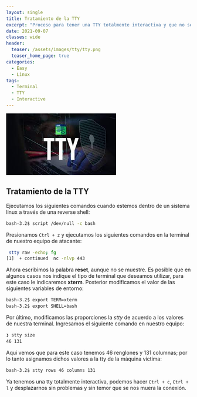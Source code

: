 ```yaml
---
layout: single
title: Tratamiento de la TTY
excerpt: "Proceso para tener una TTY totalmente interactiva y que no se nos muera"                         
date: 2021-09-07
classes: wide
header:
  teaser: /assets/images/tty/tty.png
  teaser_home_page: true                     
categories:                                     
  - Easy
  - Linux
tags:
  - Terminal
  - TTY
  - Interactive
---
```

![](/assets/images/tty/banner-tty.jpg)

## Tratamiento de la TTY

Ejecutamos los siguientes comandos cuando estemos dentro de un sistema linux a través de una reverse shell:

```bash
bash-3.2$ script /dev/null -c bash
```

Presionamos `Ctrl + z` y ejecutamos los siguientes comandos en la terminal de nuestro equipo de atacante:

```bash
 stty raw -echo; fg
[1]  + continued  nc -nlvp 443
```

Ahora escribimos la palabra **reset**, aunque no se muestre. Es posible que en algunos casos nos indique el tipo de terminal que deseamos utilizar, para este caso le indicaremos **xterm**. Posterior modificamos el valor de las siguientes variables de entorno: 

```bash
bash-3.2$ export TERM=xterm
bash-3.2$ export SHELL=bash
```

Por último, modificamos las proporciones la *stty* de acuerdo a los valores de nuestra terminal. Ingresamos el siguiente comando en nuestro equipo:

```bash
❯ stty size
46 131
```
Aqui vemos que para este caso tenemos 46 renglones y 131 columnas; por lo tanto asignamos dichos valores a la tty de la máquina víctima:

```bash
bash-3.2$ stty rows 46 columns 131
```

Ya tenemos una tty totalmente interactiva, podemos hacer `Ctrl + c`, `Ctrl + l` y desplazarnos sin problemas y sin temor que se nos muera la conexión.
